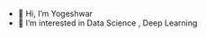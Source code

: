 - 👋 Hi, I’m Yogeshwar 
- 👀 I’m interested in Data Science , Deep Learning 

<!---
yogi512/yogi512 is a ✨ special ✨ repository because its `README.md` (this file) appears on your GitHub profile.
You can click the Preview link to take a look at your changes.
--->
